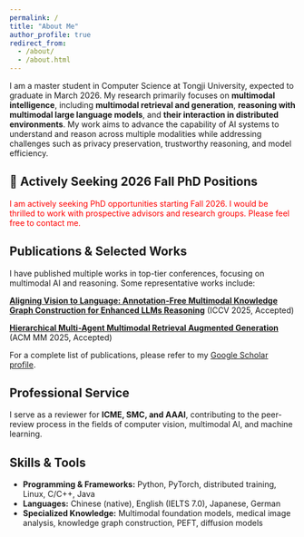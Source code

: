 ```yaml
---
permalink: /
title: "About Me"
author_profile: true
redirect_from: 
  - /about/
  - /about.html
---
```


I am a master student in Computer Science at Tongji University, expected to graduate in March 2026. My research primarily focuses on **multimodal intelligence**, including **multimodal retrieval and generation**, **reasoning with multimodal large language models**, and **their interaction in distributed environments**. My work aims to advance the capability of AI systems to understand and reason across multiple modalities while addressing challenges such as privacy preservation, trustworthy reasoning, and model efficiency.

## **📢 Actively Seeking 2026 Fall PhD Positions**

<span style="color:red;">I am actively seeking PhD opportunities starting Fall 2026. I would be thrilled to work with prospective advisors and research groups. Please feel free to contact me.</span>

## Publications & Selected Works

I have published multiple works in top-tier conferences, focusing on multimodal AI and reasoning. Some representative works include:

**[Aligning Vision to Language: Annotation-Free Multimodal Knowledge Graph Construction for Enhanced LLMs Reasoning](https://arxiv.org/abs/2503.12972)** (ICCV 2025, Accepted)  

**[Hierarchical Multi-Agent Multimodal Retrieval Augmented Generation](https://arxiv.org/abs/2504.12330)** (ACM MM 2025, Accepted)

For a complete list of publications, please refer to my [Google Scholar profile](https://scholar.google.com.hk/citations?user=U8CS_BwAAAAJ&hl=en-US).

## Professional Service

I serve as a reviewer for **ICME, SMC, and AAAI**, contributing to the peer-review process in the fields of computer vision, multimodal AI, and machine learning.

## Skills & Tools

- **Programming & Frameworks:** Python, PyTorch, distributed training, Linux, C/C++, Java  
- **Languages:** Chinese (native), English (IELTS 7.0), Japanese, German  
- **Specialized Knowledge:** Multimodal foundation models, medical image analysis, knowledge graph construction, PEFT, diffusion models  